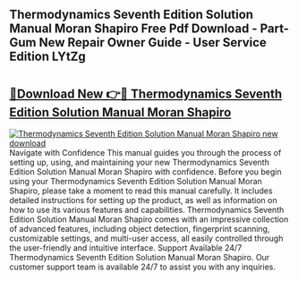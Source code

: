 ## Thermodynamics Seventh Edition Solution Manual Moran Shapiro Free Pdf Download - Part-Gum New Repair Owner Guide - User Service Edition LYtZg

# <h2><a href="http://bc6724.oget.top/?id=Thermodynamics+Seventh+Edition+Solution+Manual+Moran+Shapiro">🔗Download New 👉🔴 Thermodynamics Seventh Edition Solution Manual Moran Shapiro</a></h2>

[![Thermodynamics Seventh Edition Solution Manual Moran Shapiro new download](https://i.imgur.com/5g1atiW.png)](http://bc6724.oget.top/?id=Thermodynamics+Seventh+Edition+Solution+Manual+Moran+Shapiro)
Navigate with Confidence This manual guides you through the process of setting up, using, and maintaining your new Thermodynamics Seventh Edition Solution Manual Moran Shapiro with confidence. Before you begin using your Thermodynamics Seventh Edition Solution Manual Moran Shapiro, please take a moment to read this manual carefully. It includes detailed instructions for setting up the product, as well as information on how to use its various features and capabilities. Thermodynamics Seventh Edition Solution Manual Moran Shapiro comes with an impressive collection of advanced features, including object detection, fingerprint scanning, customizable settings, and multi-user access, all easily controlled through the user-friendly and intuitive interface. Support Available 24/7 Thermodynamics Seventh Edition Solution Manual Moran Shapiro. Our customer support team is available 24/7 to assist you with any inquiries.
